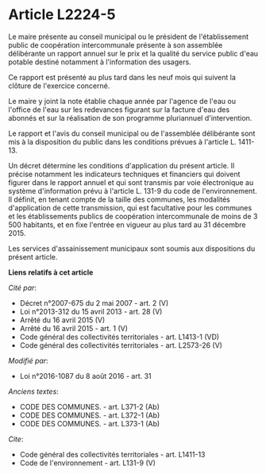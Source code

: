 # Article L2224-5

Le maire présente au conseil municipal ou le président de l'établissement public de coopération intercommunale présente à son
assemblée délibérante un rapport annuel sur le prix et la qualité du service public d'eau potable destiné notamment à
l'information des usagers. 

Ce rapport est présenté au plus tard dans les neuf mois qui suivent la clôture de l'exercice concerné. 

Le maire y joint la note établie chaque année par l'agence de l'eau ou l'office de l'eau sur les redevances figurant sur la
facture d'eau des abonnés et sur la réalisation de son programme pluriannuel d'intervention. 

Le rapport et l'avis du conseil municipal ou de l'assemblée délibérante sont mis à la disposition du public dans les
conditions prévues à l'article L. 1411-13. 

Un décret détermine les conditions d'application du présent article. Il précise notamment les indicateurs techniques et
financiers qui doivent figurer dans le rapport annuel et qui sont transmis par voie électronique au système d'information
prévu à l'article L. 131-9 du code de l'environnement. Il définit, en tenant compte de la taille des communes, les modalités
d'application de cette transmission, qui est facultative pour les communes et les établissements publics de coopération
intercommunale de moins de 3 500 habitants, et en fixe l'entrée en vigueur au plus tard au 31 décembre 2015. 

Les services d'assainissement municipaux sont soumis aux dispositions du présent article.

**Liens relatifs à cet article**

_Cité par_:

  - Décret n°2007-675 du 2 mai 2007 - art. 2 (V)
  - Loi n°2013-312 du 15 avril 2013 - art. 28 (V)
  - Arrêté du 16 avril 2015 (V)
  - Arrêté du 16 avril 2015 - art. 1 (V)
  - Code général des collectivités territoriales - art. L1413-1 (VD)
  - Code général des collectivités territoriales - art. L2573-26 (V)

_Modifié par_:

  - Loi n°2016-1087 du 8 août 2016 - art. 31

_Anciens textes_:

  - CODE DES COMMUNES. - art. L371-2 (Ab)
  - CODE DES COMMUNES. - art. L372-1 (Ab)
  - CODE DES COMMUNES. - art. L373-1 (Ab)

_Cite_:

  - Code général des collectivités territoriales - art. L1411-13
  - Code de l'environnement - art. L131-9 (V)
